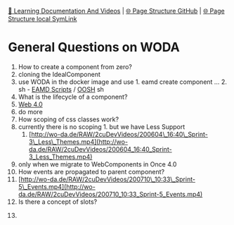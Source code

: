 [📁 Learning Documentation And Videos](../learning-documentation-and-videos.md) | [🌐 Page Structure GitHub](/2cu.atlassian.net/wiki/spaces/CCU/pages/400000061/general-questions-on-woda.md) | [🌐 Page Structure local SymLink](./general-questions-on-woda.page.md)

# General Questions on WODA

1. How to create a component from zero?
  1. cloning the IdealComponent
  2. use WODA in the docker image and use
    1. eamd create component …
    2. sh - [EAMD Scripts](../../development/once/once-documentation/eamd-scripts.md) / [OOSH](../../../../2cu.atlassian.net/wiki/spaces/CCU/pages/269156359/OOSH.md) sh
2. What is the lifecycle of a component?
  1. [Web 4.0](../../development/coast/web-40.md)
  2. do more
3. How scoping of css classes work?
  1. currently there is no scoping
    1. but we have Less Support
      1. [http://wo-da.de/RAW/2cuDevVideos/200604\_16:40\_Sprint-3\_Less\_Themes.mp4](http://wo-da.de/RAW/2cuDevVideos/200604_16:40_Sprint-3_Less_Themes.mp4)
  2. only when we migrate to WebComponents in Once 4.0
4. How events are propagated to parent component?
  1. [http://wo-da.de/RAW/2cuDevVideos/200710\_10:33\_Sprint-5\_Events.mp4](http://wo-da.de/RAW/2cuDevVideos/200710_10:33_Sprint-5_Events.mp4)
5. Is there a concept of slots?
  1. ```
<template  is id   >
   <div   >
    ${this.content}
    
    <div weBean-role"container">
  </div>
```
  2. /EAMD.ucp/Components/tla/EAM/layer5/PluginContainer/1.0.0/PluginContainer.component.xml
6. Can a component be conditionally loaded?
  1. of course
    1. to do  
create an IOR by new
```
let iot = IOR().init(“/EAMD.ucp/Components/tla/EAM/layer5/PluginContainer/1.0.0/PluginContainer.component.xml")
let componentClass = await ior.load();
```
7. Explain testing of component?
  1. good point
  2. mimimal creation of mocha chai tests
  3. ComponentTestBed
    1. /Users/Shared/dev/EAMD.ucp/Components/tla/EAMD/ComponentTestBed/1.0.0/ComponentTestBed.component.xml
8. How to use these components in another VUE/React/Angular project?
  1. add `<script src="/EAMD.ucp/Components/tla/EAM/layer1/Thinglish/Once/2.0.0-ONE/src/js/Once.class.js" type="text/javascript"></script>`
  2. lets invest more in this
  3. WODA and UCP is a paradigm shift
    1. let's wirte THE LAST ARCHITECTURE reference implementation
9. What are the advantages of WODA components over web components?
  1. NONE on GUI and Web components … they are ahead of us
  2. UCP, loader, typing, dynamic, messaging, events, P2P, runtimeRegistry, Thing
10. How WODA can be advantageous for PWA?
  1. ONCE4.0.0 is ment to become a standard PWA
  2. serviceManger ---> Loader
    1. caching , offline, inter wab page communication
11. How inter-dependencies are working?
  1. ```
var DefaultFloatComponent = Namespace.declare(
  "tla.EAM.layer2",
  class DefaultFloatComponent extends UcpComponent {
    static get implements() {
      return [FloatComponent,DropDownComponentListener];
    }
    static get overwriteServerDescriptor() {
      return true;
    }
    static get dependencies() {
      return [
        "/EAMD.ucp/Components/org/lesscss/Less/3.8.1/Less.component.xml",
        "/EAMD.ucp/Components/com/pankaj/DropDownComponent/1.0.0/DropDownComponent.component.xml"
      ];
    }
```
12. How Communications between components happening?
  1. [http://wo-da.de/RAW/2cuDevVideos/200710\_10:33\_Sprint-5\_Events.mp4](http://wo-da.de/RAW/2cuDevVideos/200710_10:33_Sprint-5_Events.mp4)
  2. [http://wo-da.de/RAW/2cuDevVideos/200709\_11:29\_Sprint-5\_RESTClient-1.mp4](http://wo-da.de/RAW/2cuDevVideos/200709_11:29_Sprint-5_RESTClient-1.mp4)
13. Is there any CLI to create default component and add its dependencies?
  1. WODA
  2. eamd
  3. currently both are broken due to the location migration and we have to fix them
14. Explain component rendering mechanism? Does it have concept of partial and virtual rendering?
  1. lazy rendering
    1. rendering diffs for WebComponents
  2. component structure based on parent and children attributes
    1. has to be tested an validated
  3. to be migrated to web components that also implies radical simplification
  4. understand it by debugging one cycle with full logging enabled
    1. RENDERING
      1. states
      2. prevents intermediate rendering on state change during subcomponent initialisation
15. Do we have also support one way binding for javascript properties?
  1. yes
  2. ```
    In a View
    =========
    
    onDomReady() {
      console.info(
        "ApplicationFrameDefaultView onDomReady",
        this.id,
        ...arguments
      );
      console.info(
        "ApplicationFrameDefaultView onDomReady - view:",
        this.id,
        this.documentElement
      );
      console.info(`
           the view is fully rendered and available in the DOM.
           initalize any DOM listeners here.
           the method will be called after every new rendering
           `);
      this.draggable();
    }
    
    update(updateObject) {
      console.info("ucpView update", this.id, ...arguments);
      if (!updateObject) {
        updateObject = this.ucpModel.updateObject;
      }
      if (!updateObject) {
        return;
      }
      Object.keys(updateObject).forEach((member) => {
        switch (member) {
          case "default_xPos":
            //console.log("updated ",member, updateObject[member]); //updateObject["default_xPos"]  == updateObject.default_xPos
            this.documentElement.style.transform = "translate3d(" + updateObject[member] + "px, " + this.model.default_yPos + "px, 0)";
          case "default_yPos":
            //console.log("updated ",member, updateObject[member]); //updateObject["default_xPos"]  == updateObject.default_xPos
            this.documentElement.style.transform = "translate3d(" + this.model.default_xPos + "px, " + updateObject[member] + "px, 0)";
            // this.updatePos();
            break;
          default:
            super.update();
        }
      });
      return true;
    }
```
16. Once we Drag and drop any component and then change its attributes & properties - how can we store the state of the component ?
  1. the Store handles the Persistence Manager and the related object that cares for storing and loading persisted state
    1. Browser DB
  2. do a dedicated session about this
17. Explain the process behind what happen, once a component is dropped in WODA IDE.
  1. in Once the method onDrop() handels all the process
    1. was a functional thinker
      1. tooooo many if then
      2. make it as done with the loader.canLoad method
  2. Thinglish.loadAndStart(ior).then().then()…
    1. nasty long method with Promises which we have to migrate to await/asyc
18. Did we run any performance test?
  1. NO but obviously we need to
  2. renderer is plain vanilla javascript
19. Is the underline idea also applicable on server side?
  1. obviously now
20. Can a component code affect other component or UI element on the page? Are they work in isolated environment? Can one component modify other component UI element directly, if yes how do we make sure that no other component can affect the feature of specific components?
  1. yes it can, but it should not… since it is ment to be broken then
